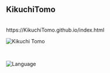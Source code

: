 ## KikuchiTomo
<br>
https://KikuchiTomo.github.io/index.html
<br>


![Kikuchi Tomo](https://git-hub-readme-stats-deploy-uod2.vercel.app/api?username=KikuchiTomo&show=reviews,prs_merged,prs_merged_percentage&hide=stars&show_icons=true&&include_all_commits=true)


<br>

![Language](https://skillicons.dev/icons?i=c,cpp,swift,ts,html,css,java,mysql,py,ruby,rust&perline=10)
